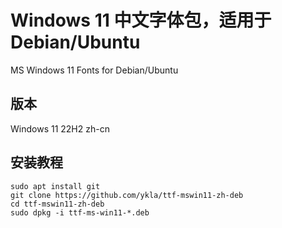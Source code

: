 # Windows 11 中文字体包，适用于 Debian/Ubuntu

MS Windows 11 Fonts for Debian/Ubuntu



## 版本

Windows 11 22H2 zh-cn

## 安装教程

```
sudo apt install git
git clone https://github.com/ykla/ttf-mswin11-zh-deb
cd ttf-mswin11-zh-deb
sudo dpkg -i ttf-ms-win11-*.deb
```
